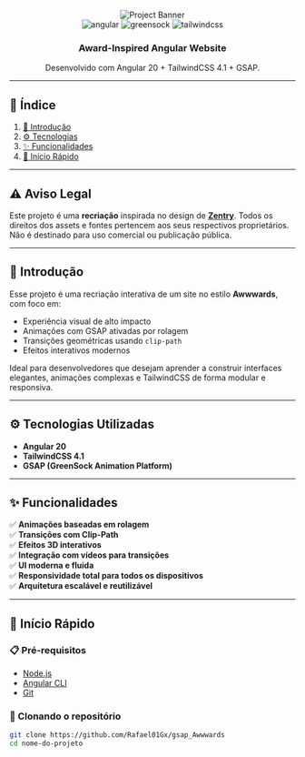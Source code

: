 <div align="center">
  <br /> 
    <img src="https://github.com/user-attachments/assets/ab600f24-f4d9-4cef-8f1e-3fd9194afb30" alt="Project Banner">
  <br />

  <div>
    <img src="https://img.shields.io/badge/-Angular_20-black?style=for-the-badge&logo=angular&color=dd0031" alt="angular" />
    <img src="https://img.shields.io/badge/-GSAP-black?style=for-the-badge&logo=greensock&color=88CE02" alt="greensock" />
    <img src="https://img.shields.io/badge/-Tailwind_CSS-06B6D4?style=for-the-badge&logo=tailwindcss&logoColor=white" alt="tailwindcss" />
  </div>

  <h3 align="center">Award-Inspired Angular Website</h3>

  <div align="center">
    Desenvolvido com Angular 20 + TailwindCSS 4.1 + GSAP.
  </div>
</div>

---

## 📌 Índice

1. [🧠 Introdução](#introducao)
2. [⚙️ Tecnologias](#tecnologias)
3. [✨ Funcionalidades](#funcionalidades)
4. [🚀 Início Rápido](#inicio-rapido)

---

## ⚠️ Aviso Legal

Este projeto é uma **recriação** inspirada no design de **[Zentry](https://zentry.com/)**. Todos os direitos dos assets e fontes pertencem aos seus respectivos proprietários. Não é destinado para uso comercial ou publicação pública.

---

## 🧠 <a name="introducao">Introdução</a>

Esse projeto é uma recriação interativa de um site no estilo **Awwwards**, com foco em:

- Experiência visual de alto impacto
- Animações com GSAP ativadas por rolagem
- Transições geométricas usando `clip-path`
- Efeitos interativos modernos

Ideal para desenvolvedores que desejam aprender a construir interfaces elegantes, animações complexas e TailwindCSS de forma modular e responsiva.

---

## ⚙️ <a name="tecnologias">Tecnologias Utilizadas</a>

- **Angular 20**
- **TailwindCSS 4.1**
- **GSAP (GreenSock Animation Platform)**

---

## ✨ <a name="funcionalidades">Funcionalidades</a>

✅ **Animações baseadas em rolagem**  
✅ **Transições com Clip-Path**  
✅ **Efeitos 3D interativos**  
✅ **Integração com vídeos para transições**  
✅ **UI moderna e fluida**  
✅ **Responsividade total para todos os dispositivos**  
✅ **Arquitetura escalável e reutilizável**

---

## 🤸 <a name="inicio-rapido">Início Rápido</a>

### 📋 Pré-requisitos

- [Node.js](https://nodejs.org/)
- [Angular CLI](https://angular.io/cli)
- [Git](https://git-scm.com/)

### 🔧 Clonando o repositório

```bash
git clone https://github.com/Rafael01Gx/gsap_Awwwards
cd nome-do-projeto
